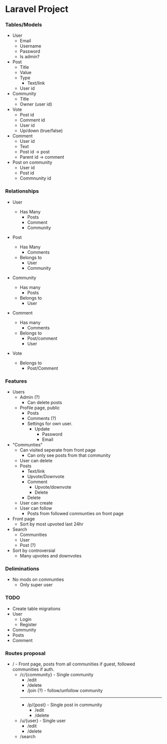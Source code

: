 # Laravel Project

### Tables/Models

-   User
    -   Email
    -   Username
    -   Password
    -   Is admin?
-   Post
    -   Title
    -   Value
    -   Type
        -   Text/link
    -   User id
-   Community
    -   Title
    -   Owner (user id)
-   Vote
    -   Post id
    -   Comment id
    -   User id
    -   Up/down (true/false)
-   Comment
    -   User id
    -   Text
    -   Post id -> post
    -   Parent id -> comment
-   Post on community
    -   User id
    -   Post id
    -   Commnunity id

### Relationships

-   User
    -   Has Many
        -   Posts
        -   Comment
        -   Community
-   Post
    -   Has Many
        -   Comments
    -   Belongs to
        -   User
        -   Community
-   Community
    -   Has many
        -   Posts
    -   Belongs to
        -   User
-   Comment

    -   Has many
        -   Comments
    -   Belongs to
        -   Post/comment
        -   User

-   Vote
    -   Belongs to
        -   Post/Comment

### Features

-   Users
    -   Admin (?)
        -   Can delete posts
    -   Profile page, public
        -   Posts
        -   Comments (?)
        -   Settings for own user.
            -   Update
                -   Password
                -   Email
-   "Communties"
    -   Can visited seperate from front page
        -   Can only see posts from that community
    -   User can delete
    -   Posts
        -   Text/link
        -   Upvote/Downvote
        -   Comment
            -   Upvote/downvote
            -   Delete
        -   Delete
    -   User can create
    -   User can follow
        -   Posts from followed communties on front page
-   Front page
    -   Sort by most upvoted last 24hr
-   Search
    -   Communities
    -   User
    -   Post (?)
-   Sort by controversial
    -   Many upvotes and downvotes

### Deliminations

-   No mods on communties
    -   Only super user

### TODO

-   Create table migrations
-   User
    -   Login
    -   Register
-   Community
-   Posts
-   Comment

### Routes proposal

-   / - Front page, posts from all communities if guest, followed communities if auth.
    -   /c/{community} - Single community
        -   /edit
        -   /delete
        -   /join (?) - follow/unfollow community
        ***
        -   /p/{post} - Single post in community
            -   /edit
            -   /delete
    -   /u/{user} - Single user
        -   /edit
        -   /delete
    -   /search
